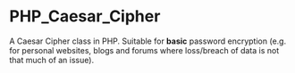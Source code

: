 # PHP_Caesar_Cipher
A Caesar Cipher class in PHP.  Suitable for **basic** password encryption (e.g. for personal websites, blogs and forums where loss/breach of data is not that much of an issue).

